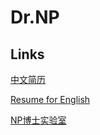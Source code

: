 # Dr.NP

## Links

[中文简历](resume-cn.md)

[Resume for English](resume-en.md)

[NP博士实验室](https://54np.com)
